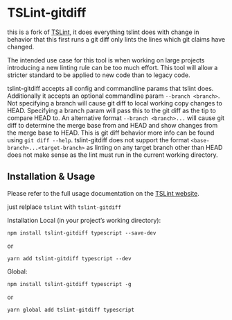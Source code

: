 TSLint-gitdiff
==============

this is a fork of [TSLint](https://www.npmjs.com/package/tslint), it does everything tslint does with 
change in behavior that this first runs a git diff only lints the lines which git claims have changed.

The intended use case for this tool is when working on large projects introducing a new linting rule can be 
too much effort. This tool will allow a stricter standard to be applied to new code than to legacy code.

tslint-gitdiff accepts all config and commandline params that tslint does. Additionally it accepts an optional
commandline param `--branch <branch>`. Not specifying a branch will cause git diff to local working copy changes to HEAD. Specifying a branch param will pass this to the git diff as the tip to compare HEAD to. An alternative format `--branch <branch>...` will cause git diff to determine the merge base from <branch> and HEAD and show changes from the merge base to HEAD. This is git diff behavior more info can be found using `git diff --help`. tslint-gitdiff does not support the format `<base-branch>...<target-branch>` as linting on any target branch other than HEAD does not make sense as the lint must run in the current working directory.

Installation & Usage
--------------------

Please refer to the full usage documentation on the [TSLint website](https://palantir.github.io/tslint/). 

just relplace `tslint` with `tslint-gitdiff`

Installation
Local (in your project’s working directory):

```
npm install tslint-gitdiff typescript --save-dev
```
or
```
yarn add tslint-gitdiff typescript --dev
```

Global:

```
npm install tslint-gitdiff typescript -g
```
or
```
yarn global add tslint-gitdiff typescript
```